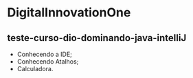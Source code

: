 # DigitalInnovationOne
## teste-curso-dio-dominando-java-intelliJ
- Conhecendo a IDE;
- Conhecendo Atalhos;
- Calculadora.
